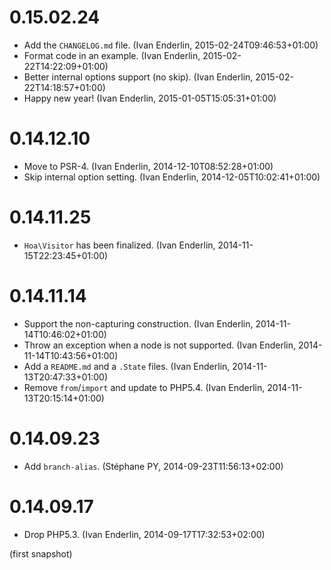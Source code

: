 # 0.15.02.24

  * Add the `CHANGELOG.md` file. (Ivan Enderlin, 2015-02-24T09:46:53+01:00)
  * Format code in an example. (Ivan Enderlin, 2015-02-22T14:22:09+01:00)
  * Better internal options support (no skip). (Ivan Enderlin, 2015-02-22T14:18:57+01:00)
  * Happy new year! (Ivan Enderlin, 2015-01-05T15:05:31+01:00)

# 0.14.12.10

  * Move to PSR-4. (Ivan Enderlin, 2014-12-10T08:52:28+01:00)
  * Skip internal option setting. (Ivan Enderlin, 2014-12-05T10:02:41+01:00)

# 0.14.11.25

  * `Hoa\Visitor` has been finalized. (Ivan Enderlin, 2014-11-15T22:23:45+01:00)

# 0.14.11.14

  * Support the non-capturing construction. (Ivan Enderlin, 2014-11-14T10:46:02+01:00)
  * Throw an exception when a node is not supported. (Ivan Enderlin, 2014-11-14T10:43:56+01:00)
  * Add a `README.md` and a `.State` files. (Ivan Enderlin, 2014-11-13T20:47:33+01:00)
  * Remove `from`/`import` and update to PHP5.4. (Ivan Enderlin, 2014-11-13T20:15:14+01:00)

# 0.14.09.23

  * Add `branch-alias`. (Stéphane PY, 2014-09-23T11:56:13+02:00)

# 0.14.09.17

  * Drop PHP5.3. (Ivan Enderlin, 2014-09-17T17:32:53+02:00)

(first snapshot)
